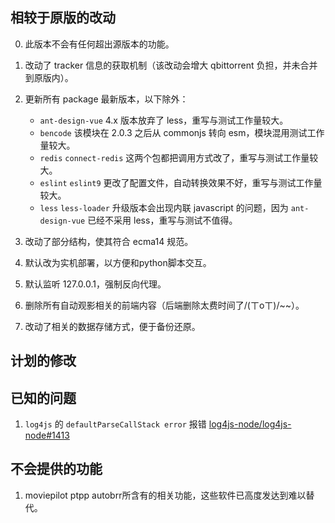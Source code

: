 ## 相较于原版的改动

0. 此版本不会有任何超出源版本的功能。

1. 改动了 tracker 信息的获取机制（该改动会增大 qbittorrent 负担，并未合并到原版内）。

2. 更新所有 package 最新版本，以下除外：

   -  `ant-design-vue` 4.x 版本放弃了 less，重写与测试工作量较大。
   -  `bencode` 该模块在 2.0.3 之后从 commonjs 转向 esm，模块混用测试工作量较大。
   -  `redis` `connect-redis` 这两个包都把调用方式改了，重写与测试工作量较大。
   -  `eslint` `eslint9` 更改了配置文件，自动转换效果不好，重写与测试工作量较大。
   -  `less` `less-loader` 升级版本会出现内联 javascript 的问题，因为 `ant-design-vue` 已经不采用 less，重写与测试不值得。

3. 改动了部分结构，使其符合 ecma14 规范。

4. 默认改为实机部署，以方便和python脚本交互。

5. 默认监听 127.0.0.1，强制反向代理。

6. 删除所有自动观影相关的前端内容（后端删除太费时间了/(ㄒoㄒ)/~~）。

7. 改动了相关的数据存储方式，便于备份还原。

## 计划的修改


## 已知的问题

1. `log4js` 的 `defaultParseCallStack error` 报错 [log4js-node/log4js-node#1413](https://github.com/log4js-node/log4js-node/issues/1413)


## 不会提供的功能

1. moviepilot ptpp autobrr所含有的相关功能，这些软件已高度发达到难以替代。

